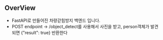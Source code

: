 ## OverView
- FastAPI로 만들어진 차량갇힘방지 백엔드 입니다.
- POST endpoint -> /object_detect를 사용해서 사진을 받고, person객체가 발견되면 {"result": true} 반환한다
